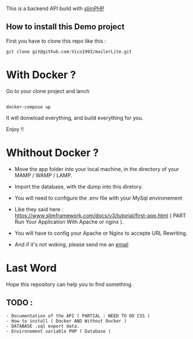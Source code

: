 This is a backend API build with [slimPHP](https://www.slimframework.com/)

## How to install this Demo project

First you have to clone this repo like this : 

```
git clone git@github.com:Vico1993/mailerLite.git

```

# With Docker ?

Go to your clone project and lanch 

```

docker-compose up

```

It will donwload everything, and build everything for you. 

Enjoy !! 


# Whithout Docker ? 

- Move the app folder into your local machine, in the directory of your MAMP / WAMP / LAMP.

- Import the database, with the dump into this diretory.

- You will need to configure the .env file with your MySql environement

- Like they said here : https://www.slimframework.com/docs/v3/tutorial/first-app.html ( PART Run Your Application With Apache or nginx ). 
- You will have to config your Apache or Nginx to accepte URL Rewriting.

- And if it's not woking, please send me an [email](mailto:victor.piolin@gmail.com)

# Last Word

Hope this repository can help you to find something.

## TODO : 
    - Documentation of the API ( PARTIAL : NEED TO DO CSS )
    - How to install ( Docker AND Without Docker )
    - DATABASE .sql export data.
    - Environement variable PHP ( Database )